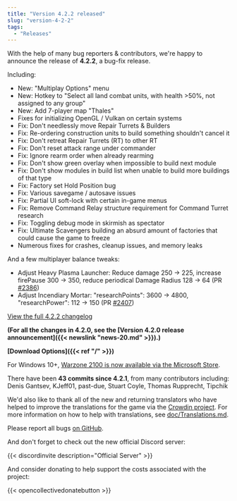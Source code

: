 ```yaml
---
title: "Version 4.2.2 released"
slug: "version-4-2-2"
tags:
  - "Releases"
---
```


With the help of many bug reporters & contributors, we're happy to announce the release of **4.2.2**, a bug-fix release.

Including:
- New: "Multiplay Options" menu
- New: Hotkey to "Select all land combat units, with health >50%, not assigned to any group"
- New: Add 7-player map "Thales"
- Fixes for initializing OpenGL / Vulkan on certain systems
- Fix: Don't needlessly move Repair Turrets & Builders
- Fix: Re-ordering construction units to build something shouldn't cancel it
- Fix: Don't retreat Repair Turrets (RT) to other RT
- Fix: Don't reset attack range under commander
- Fix: Ignore rearm order when already rearming
- Fix: Don't show green overlay when impossible to build next module
- Fix: Don't show modules in build list when unable to build more buildings of that type
- Fix: Factory set Hold Position bug
- Fix: Various savegame / autosave issues
- Fix: Partial UI soft-lock with certain in-game menus
- Fix: Remove Command Relay structure requirement for Command Turret research
- Fix: Toggling debug mode in skirmish as spectator
- Fix: Ultimate Scavengers building an absurd amount of factories that could cause the game to freeze
- Numerous fixes for crashes, cleanup issues, and memory leaks

And a few multiplayer balance tweaks:
- Adjust Heavy Plasma Launcher: Reduce damage 250 -> 225, increase firePause 300 -> 350, reduce periodical Damage Radius 128 -> 64 (PR [#2386](https://github.com/Warzone2100/warzone2100/pull/2386))
- Adjust Incendiary Mortar: "researchPoints": 3600 -> 4800, "researchPower": 112 -> 150 (PR [#2407](https://github.com/Warzone2100/warzone2100/pull/2407))

[View the full 4.2.2 changelog](https://github.com/Warzone2100/warzone2100/raw/4.2.2/ChangeLog)

**(For all the changes in 4.2.0, see the [Version 4.2.0 release announcement]({{< newslink "news-20.md" >}}).)**

**[Download Options]({{< ref "/" >}})**

For Windows 10+, [Warzone 2100 is now available via the Microsoft Store](https://www.microsoft.com/store/apps/9MW0Z4MPCS8C).

There have been **43 commits since 4.2.1**, from many contributors including: Denis Gantsev, KJeff01, past-due, Stuart Coyle, Thomas Rupprecht, Tipchik

We'd also like to thank all of the new and returning translators who have helped to improve the translations for the game via the [Crowdin project](https://crowdin.com/project/warzone2100). For more information on how to help with translations, see [doc/Translations.md](https://github.com/Warzone2100/warzone2100/blob/master/doc/Translations.md#how-do-i-help-translate).

Please report all bugs [on GitHub](https://github.com/Warzone2100/warzone2100/issues).

And don't forget to check out the new official Discord server:

{{< discordinvite description="Official Server" >}}

And consider donating to help support the costs associated with the project:

{{< opencollectivedonatebutton >}}
